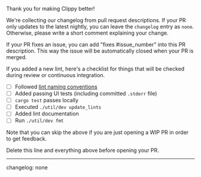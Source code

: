 Thank you for making Clippy better!

We're collecting our changelog from pull request descriptions.
If your PR only updates to the latest nightly, you can leave the
`changelog` entry as `none`. Otherwise, please write a short comment
explaining your change.

If your PR fixes an issue, you can add "fixes #issue_number" into this
PR description. This way the issue will be automatically closed when
your PR is merged.

If you added a new lint, here's a checklist for things that will be
checked during review or continuous integration.

- [ ] Followed [lint naming conventions][lint_naming]
- [ ] Added passing UI tests (including committed `.stderr` file)
- [ ] `cargo test` passes locally
- [ ] Executed `./util/dev update_lints`
- [ ] Added lint documentation
- [ ] Run `./util/dev fmt`

[lint_naming]: https://rust-lang.github.io/rfcs/0344-conventions-galore.html#lints

Note that you can skip the above if you are just opening a WIP PR in
order to get feedback.

Delete this line and everything above before opening your PR.

---

changelog: none
